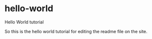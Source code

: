 # hello-world
Hello World tutorial

So this is the hello world tutorial for editing the readme file on the site.
